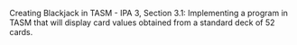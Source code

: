 Creating Blackjack in TASM -
IPA 3, Section 3.1: Implementing a program in TASM that will display card values obtained from a standard deck of 52 cards.
